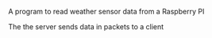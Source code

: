 A program to read weather sensor data from a Raspberry PI

The the server sends data in packets to a client
